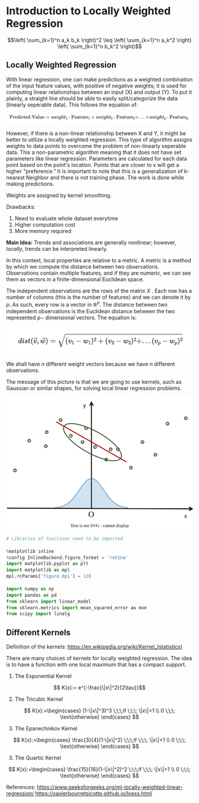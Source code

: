 # Introduction to Locally Weighted Regression


$$\left( \sum_{k=1}^n a_k b_k \right)^2 \leq \left( \sum_{k=1}^n a_k^2 \right) \left( \sum_{k=1}^n b_k^2 \right)$$


## Locally Weighted Regression

With linear regression, one can make predictions as a weighted combination of the input feature values, with positive of negative weights; it is used for computing linear relationships between an input (X) and output (Y). To put it plainly, a straight line should be able to easily split/categorize the data (linearly seperable data). This follows the equation of:

<img src="LRequation.png" class="LR" alt=""> 


However, if there is a non-linear relationship between X and Y, it might be better to utilize a locally weighted regression. This type of algorithm assigns weights to data points to overcome the problem of non-linearly seperable data. This a non-parametric algorithm meaning that it does not have set parameters like linear regression. Parameters are calculated for each data point based on the point's location. Points that are closer to x will get a higher "preference." It is important to note that this is a generalization of k-nearest Neighbor and there is not training phase. The work is done while making predictions.

Weights are assigned by kernel smoothing.



Drawbacks:
1. Need to evaluate whole dataset everytime
2. Higher computation cost
3. More memory required



**Main Idea:** Trends and associations are generally nonlinear; however, *locally*, trends can be interpreted linearly.

In this context, local properties are relative to a metric. A metric is a method by which we compute the distance between two observations. Observations contain multiple features, and if they are numeric, we can see them as vectors in a finite-dimensional Euclidean space.

The independent observations are the rows of the matrix $X$ . Each row has a number of columns (this is the number of features) and we can denote it by $p.$ As such, every row is a vector in $\mathbb{R}^p.$ The distance between two independent observations is the Euclidean distance between the two represented $p-$ dimensional vectors. The equation is:

<img src="LWRequation.png" class="LWR" alt="">


We shall have $n$ different weight vectors because we have $n$ different observations.

The message of this picture is that we are going to use kernels, such as Gaussian or similar shapes, for solving local linear regression problems.

<img src="Loess_1.drawio.svg" class="Loess" alt="">

```python
# Libraries of functions need to be imported

%matplotlib inline
%config InlineBackend.figure_format = 'retina'
import matplotlib.pyplot as plt
import matplotlib as mpl
mpl.rcParams['figure.dpi'] = 120

import numpy as np
import pandas as pd
from sklearn import linear_model
from sklearn.metrics import mean_squared_error as mse
from scipy import linalg
```


## Different Kernels

Definition of the kernels: https://en.wikipedia.org/wiki/Kernel_(statistics)

There are many choices of kernels for locally weighted regression. The idea is to have a function with one local maximum that has a compact support.

1.   The Exponential Kernel

$$ K(x):= e^{-\frac{\|x\|^2}{2\tau}}$$


2.   The Tricubic Kernel

$$ K(x):=\begin{cases}
(1-\|x\|^3)^3 \;\;\;if \;\;\; \|x\|<1 \\
0 \;\;\; \text{otherwise}
\end{cases}
$$

3.   The Epanechnikov Kernel

$$ K(x):=\begin{cases}
\frac{3}{4}(1-\|x\|^2) \;\;\;if \;\;\; \|x\|<1 \\
0 \;\;\; \text{otherwise}
\end{cases}
$$

3.   The Quartic Kernel

$$ K(x):=\begin{cases}
\frac{15}{16}(1-\|x\|^2)^2 \;\;\;if \;\;\; \|x\|<1 \\
0 \;\;\; \text{otherwise}
\end{cases}
$$



References: 
https://www.geeksforgeeks.org/ml-locally-weighted-linear-regression/
https://xavierbourretsicotte.github.io/loess.html
